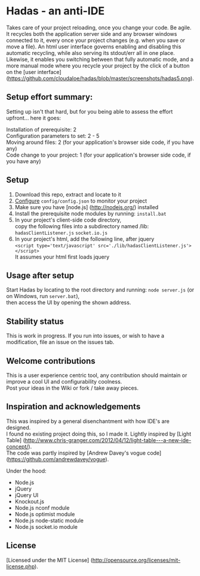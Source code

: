 # Hadas - an anti-IDE 

Takes care of your project reloading, once you change your code. Be agile. <br/>
It recycles both the application server side and any browser windows connected to it, every once your project changes (e.g. when you save or move a file).
An html user interface governs enabling and disabling this automatic recycling, while also serving its stdout/err all in one place. Likewise, it enables you switching between that fully automatic mode, and a more manual mode where you recycle your project by the click of a button on the [user interface]
(https://github.com/cloudaloe/hadas/blob/master/screenshots/hadas5.png).

## Setup effort summary:
Setting up isn't that hard, but for you being able to assess the effort upfront... here it goes: <br/>

Installation of prerequisite:   	2 <br/>
Configuration parameters to set:    2 - 5 <br/>
Moving around files:      		   2 (for your application's browser side code, if you have any) <br/>
Code change to your project:     1 (for your application's browser side code, if you have any) <br/>

## Setup

1. Download this repo, extract and locate to it
2. [Configure](https://github.com/cloudaloe/hadas/wiki/config.json) `config/config.json` to monitor your project 
3. Make sure you have [node.js] (http://nodejs.org/) installed
4. Install the prerequisite node modules by running: `install.bat`
5. In your project's client-side code directory, <br/> 
   copy the following files into a subdirectory named /lib:
   `hadasClientListener.js`
   `socket.io.js`
6. In your project's html, add the following line, after jquery <br/>
   `<script type='text/javascript' src='./lib/hadasClientListener.js'></script>` <br/>
   It assumes your html first loads jquery

## Usage after setup

Start Hadas by locating to the root directory and running: `node server.js` (or on Windows, run `server.bat`), <br/>
then access the UI by opening the shown address. 

## Stability status

This is work in progress. If you run into issues, or wish to have a modification, file an issue on the issues tab.

## Welcome contributions

This is a user experience centric tool, any contribution should maintain or improve a cool UI and configurability coolness. <br/>
Post your ideas in the Wiki or fork / take away pieces.

## Inspiration and acknowledgements

This was inspired by a general disenchantment with how IDE's are designed. <br/>
I found no existing project doing this, so I made it. Lightly inspired by [Light Table] (http://www.chris-granger.com/2012/04/12/light-table---a-new-ide-concept/). <br/> The code was partly inspired by [Andrew Davey's vogue code] (https://github.com/andrewdavey/vogue). 

Under the hood:
* Node.js
* jQuery
* jQuery UI
* Knockout.js
* Node.js nconf module
* Node.js optimist module
* Node.js node-static module
* Node.js socket.io module

## License

[Licensed under the MIT License] (http://opensource.org/licenses/mit-license.php).
